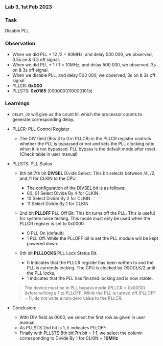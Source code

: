 ### Lab 3, 1st Feb 2023

### Task
Disable PLL

### Observation
- When we did PLL * 12 /2 = 60MHz, and delay 500 000, we observed, 0.5s on & 0.5 off signal.
- When we did PLL * 1 / 1 = 10MHz, and delay 500 000, we observed, 3s on & 3s off signal.
- When we disable PLL, and delay 500 000, we observed, 3s on & 3s off signal. 
- PLLCR: **0x000**
- PLLSTS: **0x0185** (0000000110000101b)

### Learnings
- `DELAY_US` will give us the count till which the processor counts to generate corresponding delay.

- PLLCR: PLL Control Register 
  - The DIV field (Bits 3 to 0 in PLLCR) in the PLLCR register controls whether the PLL is bypassed or not and sets the PLL clocking ratio when it is not bypassed. PLL bypass is the default mode after reset. (Check table in user manual)

- PLLSTS: PLL Status   
  - 8th bit:7th bit **DIVSEL** Divide Select: This bit selects between /4, /2, and /1 for CLKIN to the CPU.
    - The configuration of the DIVSEL bit is as follows:
    - 00, 01 Select Divide By 4 for CLKIN
    - 10 Select Divide By 2 for CLKIN
    - 11 Select Divide By 1 for CLKIN

  - 2nd bit **PLLOFF** PLL Off Bit: This bit turns off the PLL. This is useful for system noise testing. 
  This mode must only be used when the PLLCR register is set to 0x0000.
    - 0 PLL On (default)
    - 1 PLL Off. While the PLLOFF bit is set the PLL module will be kept powered down.
  - 0th bit **PLLLOCKS** PLL Lock Status Bit.
    - 0 Indicates that the PLLCR register has been written to and the PLL is currently locking. The CPU is clocked by OSCCLK/2 until the PLL locks.
    - 1 Indicates that the PLL has finished locking and is now stable.

  > The device must be in PLL bypass mode (PLLCR = 0x0000) before writing a 1 to PLLOFF. While the PLL is turned off (PLLOFF = 1), do not write a non-zero value to the PLLCR.

- Conclusion: 
  - With DIV field as 0000, we select the first row as given in user manual
  - As PLLSTS 2nd bit is 1, it indicates PLLOFF
  - Finally with PLLSTS 8th bit:7th bit = 1:1, we select the column corresponding to Divide By 1 for CLKIN = **10MHz**